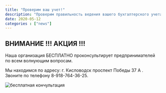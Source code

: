 ```yaml
---
title: "Проверим ваш учет!"
description: "Проверим правильность ведения вашего бухгалтерского учета"
date: 2020-05-12
categories : ["news"]
---
```


## ВНИМАНИЕ !!! АКЦИЯ !!!

Наша организация БЕСПЛАТНО проконсультирует предпринимателей по всем
волнующим вопросам. 

Мы находимся по адресу: г. Кисловодск проспект
Победы 37 А . Звоните по телефону 8-918-764-36-25.

![бесплатная кончультация ](/img/image-12-05-20-00-53.jpeg)
